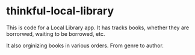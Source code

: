 # thinkful-local-library

This is code for a Local Library app. It has tracks books, whether they are borrorwed, waiting to be borrowed, etc. 

It also orginizing books in various orders. From genre to author. 
